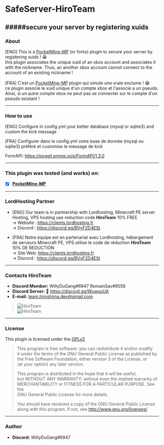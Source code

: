 # SafeServer-HiroTeam
#####secure your server by registering xuids
---
### About
[ENG] This is a [PocketMine-MP](https://github.com/pmmp/PocketMine-MP) (or forks) plugin to secure your server by registering xuids ! :grin:<br/>
this plugin associates the unique xuid of an xbox account and associates it with the nickname. Thus, an another xbox account cannot connect to the account of an existing nickname ! <br/>
<br/>
[FRA] C'est un [PocketMine-MP](https://github.com/pmmp/PocketMine-MP) plugin qui simule une vraie enclume ! :grin: <br/>
ce plugin associe le xuid unique d'un compte xbox et l'associe a un pseudo. Ainsi, si un autre compte xbox ne peut pas se connecter sur le compte d'un pseudo existant !

---
### How to use
[ENG] Configure in config.yml your better database (mysql or sqlite3) and custom the kick message</br>

[FRA] Configurer dans le config.yml votre base de donnée (mysql ou sqlite3) préféré et customise le message de kick</br>

FormAPI: https://poggit.pmmp.io/p/FormAPI/1.3.0

---
### **This plugin was tested (and works) on:**

- [x] **[PocketMine-MP](https://github.com/pmmp/PocketMine-MP)**
---
### **LordHosting Partner**

- [ENG] Our team is in partnership with Lordhosting, Minecraft PE server Hosting, VPS hosting use reduction code __**HiroTeam**__ 10% FREE </br>
-> Website : https://clients.lordhosting.fr </br>
-> Discord : https://discord.gg/BVyF2D4ESt </br>

- [FRA] Notre équipe est en partenariat avec Lordhosting, hébergement de serveurs Minecraft PE, VPS utilise le code de réduction __**HiroTeam**__ 10% DE REDUCTION </br>
-> Site Web: https://clients.lordhosting.fr </br>
-> Discord : https://discord.gg/BVyF2D4ESt </br>
---
### Contacts HiroTeam

- **Discord Member:** WillyDuGang#6947 RomainSav#9558
- **Discord Server:** :link:  https://discord.gg/WuwsuUA<br/>
- **E-mail:** team.hiroshima.dev@gmail.com<br/>

> ![HiroTeam](https://www.zupimages.net/up/20/25/mb59.png) </br>
> ![HiroTeam](https://cdn.discordapp.com/attachments/701520774598492220/723269120992215080/PicsArt_06-18-10.13.13.png)

---
### License
This plugin is licensed under the [GPLv3](http://www.gnu.org/licenses/gpl-3.0.html)

>This program is free software: you can redistribute it and/or modify<br/>
>it under the terms of the GNU General Public License as published by<br/>
>the Free Software Foundation, either version 3 of the License, or<br/>
>(at your option) any later version.<br/>
>
>This program is distributed in the hope that it will be useful,<br/>
>but WITHOUT ANY WARRANTY; without even the implied warranty of<br/>
>MERCHANTABILITY or FITNESS FOR A PARTICULAR PURPOSE.  See the<br/>
>GNU General Public License for more details.<br/>
>
>You should have received a copy of the GNU General Public License<br/>
>along with this program.  If not, see http://www.gnu.org/licenses/
---
### Author
- **Discord:** WillyDuGang#6947
